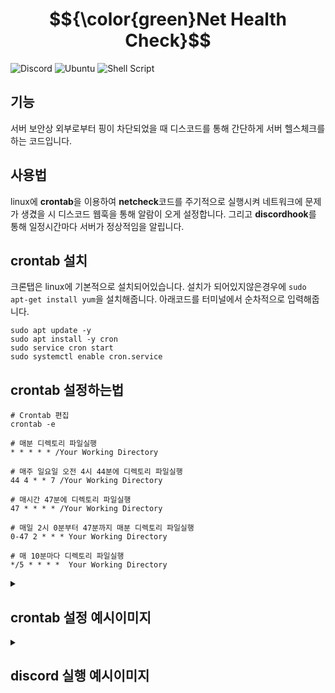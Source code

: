 # $${\color{green}Net Health Check}$$
![Discord](https://img.shields.io/badge/Discord-%235865F2.svg?style=for-the-badge&logo=discord&logoColor=white)
![Ubuntu](https://img.shields.io/badge/Ubuntu-E95420?style=for-the-badge&logo=ubuntu&logoColor=white)
![Shell Script](https://img.shields.io/badge/shell_script-%23121011.svg?style=for-the-badge&logo=gnu-bash&logoColor=white)
## 기능
서버 보안상 외부로부터 핑이 차단되었을 때 디스코드를 통해 간단하게 서버 헬스체크를 하는 코드입니다.

## 사용법
linux에 **crontab**을 이용하여 **netcheck**코드를 주기적으로 실행시켜 네트워크에 문제가 생겼을 시 디스코드 웹훅을 통해 알람이 오게 설정합니다.
그리고 **discordhook**를 통해 일정시간마다 서버가 정상적임을 알립니다.

## crontab 설치
크론탭은 linux에 기본적으로 설치되어있습니다. 
설치가 되어있지않은경우에 `sudo apt-get install yum`을 설치해줍니다.
아래코드를 터미널에서 순차적으로 입력해줍니다.
```
sudo apt update -y
sudo apt install -y cron
sudo service cron start
sudo systemctl enable cron.service
```

## crontab 설정하는법
```
# Crontab 편집
crontab -e
```

```
# 매분 디렉토리 파일실행
* * * * * /Your Working Directory

# 매주 일요일 오전 4시 44분에 디렉토리 파일실행
44 4 * * 7 /Your Working Directory

# 매시간 47분에 디렉토리 파일실행
47 * * * * /Your Working Directory

# 매일 2시 0분부터 47분까지 매분 디렉토리 파일실행
0-47 2 * * * Your Working Directory

# 매 10분마다 디렉토리 파일실행
*/5 * * * *  Your Working Directory
```
<details>
<summary><h2>crontab 설정 예시이미지</h2></summary>
<div markdown="1">
 <img width="550" alt="스크린샷 2024-04-09 오후 3 33 51" src="https://github.com/D-Cloude/NetHealthCheck/assets/95969488/a84770ca-0e3f-4edf-a86d-2d8260391036">
</div>
</details>

<details>
<summary><h2>discord 실행 예시이미지</h2></summary>
<div markdown="1">
  <img width="378" alt="스크린샷 2024-04-08 오후 7 33 41" src="https://github.com/111jjj111/nethealthcheck/assets/95969488/142b3d54-650d-4540-8616-028f80bceef7">
</div>
</details>
